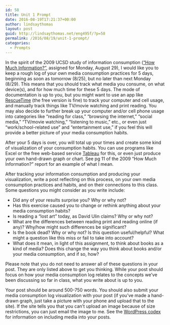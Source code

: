 ```yaml
---
id: 58
title: Unit 1 Prompt
date: 2016-08-19T17:21:37+00:00
author: lindsaythomas
layout: post
guid: http://lindsaythomas.net/eng495f/?p=58
permalink: /2016/08/19/unit-1-prompt/
categories:
  - Prompts
---
```

In the spirit of the 2009 UCSD study of information consumption (<a href="http://group47.com/HMI_2009_ConsumerReport_Dec9_2009.pdf" target="_blank">“How Much Information?”</a>, assigned for Monday, August 29), I would like you to keep a rough log of your own media consumption practices for 5 days, beginning as soon as tomorrow (8/25), but no later than next Monday (8/29). This means that you should track what media you consume, on what device(s), and for how much time for these 5 days. The mode of documentation is up to you, but you might want to use an app like <a href="https://www.rescuetime.com/" target="_blank">RescueTime</a> (the free version is fine) to track your computer and cell usage, and manually track things like TV/movie watching and print reading. You may also decide to further break up your computer and/or cell phone usage into categories like “reading for class,” “browsing the internet,” “social media,” “TV/movie watching,” “listening to music,” etc., or even just “work/school-related use” and “entertainment use,” if you feel this will provide a better picture of your media consumption habits.

After your 5 days is over, you will total up your times and create some kind of visualization of your consumption habits. You can use programs like Excel or the free web-based service <a href="https://public.tableau.com/s/" target="_blank">Tableau</a> for this, or even just produce your own hand-drawn graph or chart. See pg 11 of the 2009 “How Much Information?” report for an example of what I mean.

After tracking your information consumption and producing your visualization, write a post reflecting on this process, on your own media consumption practices and habits, and on their connections to this class. Some questions you might consider as you write include:

  * Did any of your results surprise you? Why or why not?
  * Has this exercise caused you to change or rethink anything about your media consumption habits?
  * Is reading a “lost art” today, as David Ulin claims? Why or why not?
  * What are the differences between reading print and reading online (if any)? Why/how might such differences be significant?
  * Is the book dead? Why or why not? Is this question useful/helpful? What might a question like this miss or fail to take into account?
  * What does it mean, in light of this assignment, to think about books as a kind of media? Does this change the way you think about books and/or your media consumption, and if so, how?

Please note that you do not need to answer all of these questions in your post. They are only listed above to get you thinking. While your post should focus on how your media consumption log relates to the concepts we’ve been discussing so far in class, what you write about is up to you.

Your post should be around 500-750 words. You should also submit your media consumption log visualization with your post (if you’ve made a hand-drawn graph, just take a picture with your phone and upload that to the site). If the site tells you that you can&#8217;t upload an image because of size restrictions, you can just email the image to me. See the <a href="https://codex.wordpress.org/Inserting_Media_into_Posts_and_Pages" target="_blank">WordPress codex</a> for information on including media into your posts.